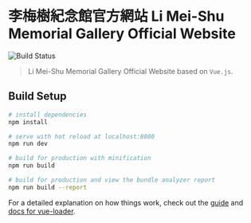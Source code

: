 # 李梅樹紀念館官方網站 Li Mei-Shu Memorial Gallery Official Website

![Build Status](https://jenkins.limeishu.org.tw/job/Beta-Limeishu-Webroot/job/beta/badge/icon)

> Li Mei-Shu Memorial Gallery Official Website based on `Vue.js`.

## Build Setup

``` bash
# install dependencies
npm install

# serve with hot reload at localhost:8080
npm run dev

# build for production with minification
npm run build

# build for production and view the bundle analyzer report
npm run build --report
```

For a detailed explanation on how things work, check out the [guide](http://vuejs-templates.github.io/webpack/) and [docs for vue-loader](http://vuejs.github.io/vue-loader).
